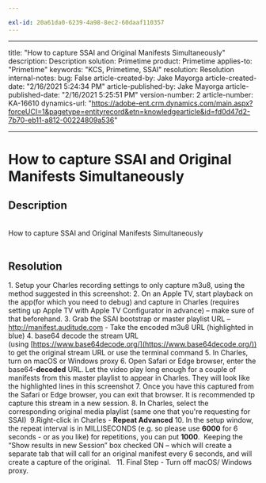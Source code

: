 ```yaml
---

exl-id: 20a61da0-6239-4a98-8ec2-60daaf110357
---
```

---
title: "How to capture SSAI and Original Manifests Simultaneously"
description: Description
solution: Primetime
product: Primetime
applies-to: "Primetime"
keywords: "KCS, Primetime, SSAI"
resolution: Resolution
internal-notes: 
bug: False
article-created-by: Jake Mayorga
article-created-date: "2/16/2021 5:24:34 PM"
article-published-by: Jake Mayorga
article-published-date: "2/16/2021 5:25:51 PM"
version-number: 2
article-number: KA-16610
dynamics-url: "https://adobe-ent.crm.dynamics.com/main.aspx?forceUCI=1&pagetype=entityrecord&etn=knowledgearticle&id=fd0d47d2-7b70-eb11-a812-00224809a536"

---
# How to capture SSAI and Original Manifests Simultaneously

## Description

<br>How to capture SSAI and Original Manifests Simultaneously<br><br>



## Resolution




1. Setup your Charles recording settings to only capture m3u8, using the method suggested in this screenshot:  2. On an Apple TV, start playback on the app(for which you need to debug) and capture in Charles (requires setting up Apple TV with Apple TV Configurator in advance) – make sure of that beforehand.  3. Grab the SSAI bootstrap or master playlist URL –http://manifest.auditude.com - Take the encoded m3u8 URL (highlighted in blue)  4. base64 decode the stream URL (using [https://www.base64decode.org/](https://www.base64decode.org/)) to get the original stream URL or use the terminal command  5. In Charles, turn on macOS or Windows proxy 6. Open Safari or Edge browser, enter the base64-<b>decoded</b> URL. Let the video play long enough for a couple of manifests from this master playlist to appear in Charles. They will look like the highlighted lines in this screenshot  7. Once you have this captured from the Safari or Edge browser, you can exit that browser. It is recommended tp capture this stream in a new session.  8. In Charles, select the corresponding original media playlist (same one that you're requesting for SSAI)   9.Right-click in Charles - <b>Repeat Advanced</b>  10. In the setup window, the repeat interval is in MILLISECONDS (e.g. so please use <b>6000</b> for 6 seconds - or as you like) for repetitions, you can put <b>1000</b>.  Keeping the “Show results in new Session” box checked ON – which will create a separate tab that will call for an original manifest every 6 seconds, and will create a capture of the original.   11. Final Step - Turn off macOS/ Windows proxy.
